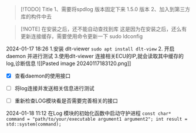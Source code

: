 



> [!TODO] Title
> 1、需要将spdlog 版本固定下来 1.5.0 版本
> 2、加入到第三方库的构件中去





> [!NOTE] 在安装之后，还不能自动查找到库
> 这是因为在安装之后，还么有更新连接缓存，需要使用命令更新一下
> sudo ldconfig




2024-01-17 18:26
	1.安装 dlt-viewer
		```sudo apt install dlt-view```
	2. 开启daemon 并进行测试
	3.使用dlt-viewer 连接相关ECU的IP,就会读取其中缓存的log,诊断信息 
![[Pasted image 20240117183120.png]]



- [x] 查看daemon的使用接口
- [ ] 将log连接并发送相关信息进行测试
- [ ] 重新检查LOG模块看是否需要完善相关的接口



2024-01-18 11:12
	在Log 模块的初始化函数中启动守护进程
	```const char* command = "path/to/your/executable argument1 argument2";
	int result = std::system(command);```
		 